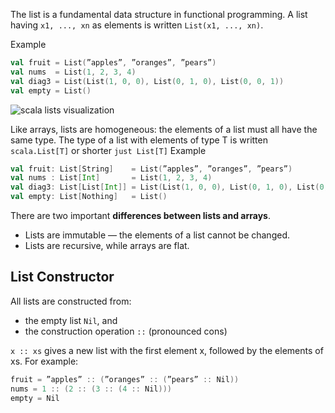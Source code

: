 The list is a fundamental data structure in functional programming. A list having `x1, ..., xn` as elements is written `List(x1, ..., xn)`.

Example
```scala
val fruit = List(”apples”, ”oranges”, ”pears”)
val nums  = List(1, 2, 3, 4)
val diag3 = List(List(1, 0, 0), List(0, 1, 0), List(0, 0, 1))
val empty = List()
```
![scala lists visualization](scala_lists_visualization)

Like arrays, lists are homogeneous: the elements of a list must all have the same type.
The type of a list with elements of type T is written `scala.List[T]` or shorter `just List[T]`
Example
```scala
val fruit: List[String]    = List(”apples”, ”oranges”, ”pears”)
val nums : List[Int]       = List(1, 2, 3, 4)
val diag3: List[List[Int]] = List(List(1, 0, 0), List(0, 1, 0), List(0, 0, 1))
val empty: List[Nothing]   = List()
```
There are two important **differences between lists and arrays**.
* Lists are immutable — the elements of a list cannot be changed.
* Lists are recursive, while arrays are flat.

## List Constructor

All lists are constructed from:
* the empty list `Nil`, and
* the construction operation `::` (pronounced cons)

`x :: xs` gives a new list with the first element x, followed by the elements of xs.
For example:
```scala
fruit = ”apples” :: (”oranges” :: (”pears” :: Nil))
nums = 1 :: (2 :: (3 :: (4 :: Nil)))
empty = Nil
```

